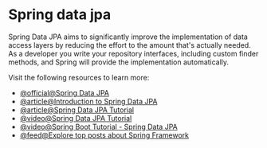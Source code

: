 # Spring data jpa

Spring Data JPA aims to significantly improve the implementation of data access layers by reducing the effort to the amount that's actually needed. As a developer you write your repository interfaces, including custom finder methods, and Spring will provide the implementation automatically.

Visit the following resources to learn more:

- [@official@Spring Data JPA](https://spring.io/projects/spring-data-jpa)
- [@article@Introduction to Spring Data JPA](https://www.baeldung.com/the-persistence-layer-with-spring-data-jpa)
- [@article@Spring Data JPA Tutorial](https://www.javatpoint.com/spring-and-jpa-integration)
- [@video@Spring Data JPA Tutorial](https://youtu.be/XszpXoII9Sg)
- [@video@Spring Boot Tutorial - Spring Data JPA](https://youtu.be/8SGI_XS5OPw)
- [@feed@Explore top posts about Spring Framework](https://app.daily.dev/tags/spring?ref=roadmapsh)
